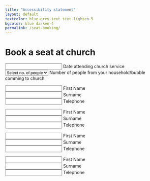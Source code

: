 ```yaml
---
title: "Accessibility statement"
layout: default
textcolor: blue-grey-text text-lighten-5
bgcolor: blue darken-4
permalink: /seat-booking/
---
```


# Book a seat at church

<div class="row">
  <form class="col s12">
    <div class="row">
      <div class="input-field col s12 m6">
        <input type="text" class="datepicker">
        <label> Date attending church service</label>
      </div>
      <div class="input-field col s12 m6"> 
        <div class="input-field">
          <select>
            <option value="" disabled selected>Select no. of people</option>
            <option value="1">1</option>
            <option value="2">2</option>
            <option value="3">3</option>
            <option value="4">4</option>
            <option value="5">5</option>
            <option value="6">6</option>
            <option value="7">7</option>
            <option value="8">8</option>
            <option value="9">9</option>
            <option value="10">10</option>
          </select>
          <label>Number of people from your household/bubble comming to church</label>
        </div>
      </div>
    </div>
  </form>
</div>

<div class="row">
  <form class="col s12">
    <div class="row">
      <div class="input-field col s12 m4">
        <input id="icon_prefix" type="text" class="validate">
        <label for="icon_prefix">First Name</label>
      </div>
      <div class="input-field col s12 m4">
        <input id="icon_prefix" type="text" class="validate">
        <label for="icon_prefix">Surname</label>
      </div>
      <div class="input-field col s12 m4">
        <input id="icon_telephone" type="tel" class="validate">
        <label for="icon_telephone">Telephone</label>
      </div>
    </div>
  </form>
</div>
  
  
  <div class="row">
    <form class="col s12">
      <div class="row">
        <div class="input-field col s12 m4">
          <input id="icon_prefix" type="text" class="validate">
          <label for="icon_prefix">First Name</label>
        </div>
        <div class="input-field col s12 m4">
          <input id="icon_prefix" type="text" class="validate">
          <label for="icon_prefix">Surname</label>
        </div>
        <div class="input-field col s12 m4">
          <input id="icon_telephone" type="tel" class="validate">
          <label for="icon_telephone">Telephone</label>
        </div>
      </div>
    </form>
  </div>
  
  
  <div class="row">
    <form class="col s12">
      <div class="row">
        <div class="input-field col s12 m4">
          <input id="icon_prefix" type="text" class="validate">
          <label for="icon_prefix">First Name</label>
        </div>
        <div class="input-field col s12 m4">
          <input id="icon_prefix" type="text" class="validate">
          <label for="icon_prefix">Surname</label>
        </div>
        <div class="input-field col s12 m4">
          <input id="icon_telephone" type="tel" class="validate">
          <label for="icon_telephone">Telephone</label>
        </div>
      </div>
    </form>
  </div>
  
  
  <div class="row">
    <form class="col s12">
      <div class="row">
        <div class="input-field col s12 m4">
          <input id="icon_prefix" type="text" class="validate">
          <label for="icon_prefix">First Name</label>
        </div>
        <div class="input-field col s12 m4">
          <input id="icon_prefix" type="text" class="validate">
          <label for="icon_prefix">Surname</label>
        </div>
        <div class="input-field col s12 m4">
          <input id="icon_telephone" type="tel" class="validate">
          <label for="icon_telephone">Telephone</label>
        </div>
      </div>
    </form>
  </div>
